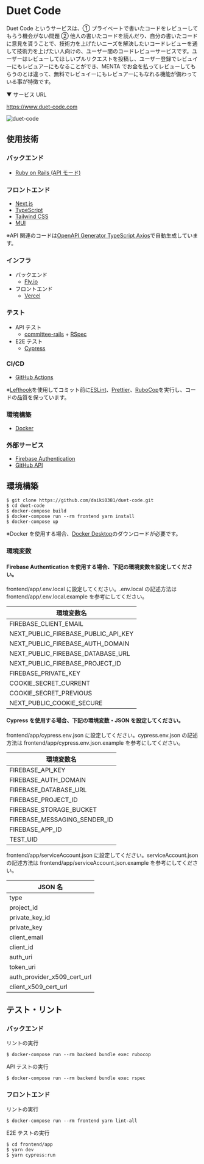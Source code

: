 # Duet Code

Duet Code というサービスは、① プライベートで書いたコードをレビューしてもらう機会がない問題 ② 他人の書いたコードを読んだり、自分の書いたコードに意見を貰うことで、技術力を上げたいニーズを解決したいコードレビューを通して技術力を上げたい人向けの、ユーザー間のコードレビューサービスです。ユーザーはレビューしてほしいプルリクエストを投稿し、ユーザー登録でレビュイーにもレビュアーにもなることができ、MENTA でお金を払ってレビューしてもらうのとは違って、無料でレビュイーにもレビュアーにもなれる機能が備わっている事が特徴です。

▼ サービス URL

https://www.duet-code.com

![duet-code](https://user-images.githubusercontent.com/98577773/208648086-e240b1db-e9f1-41da-8ec1-5930b2f1f7c6.png)

## 使用技術

### バックエンド

- [Ruby on Rails (API モード)](https://rubyonrails.org/)

### フロントエンド

- [Next.js](https://nextjs.org/)
- [TypeScript](https://www.typescriptlang.org/)
- [Tailwind CSS](https://tailwindcss.com/)
- [MUI](https://mui.com/)

※API 関連のコードは[OpenAPI Generator TypeScript Axios](https://openapi-generator.tech/)で自動生成しています。

### インフラ

- バックエンド
  - [Fly.io](https://fly.io/)
- フロントエンド
  - [Vercel](https://vercel.com/)

### テスト

- API テスト
  - [committee-rails](https://github.com/willnet/committee-rails) + [RSpec](https://github.com/rspec)
- E2E テスト
  - [Cypress](https://www.cypress.io/)

### CI/CD

- [GitHub Actions](https://docs.github.com/ja/actions)

※[Lefthook](https://github.com/evilmartians/lefthook)を使用してコミット前に[ESLint](https://eslint.org/)、[Prettier](https://prettier.io/)、[RuboCop](https://github.com/rubocop/rubocop)を実行し、コードの品質を保っています。

### 環境構築

- [Docker](https://www.docker.com/)

### 外部サービス

- [Firebase Authentication](https://firebase.google.com/docs/auth)
- [GitHub API](https://docs.github.com/ja/rest)

## 環境構築

```
$ git clone https://github.com/daiki0381/duet-code.git
$ cd duet-code
$ docker-compose build
$ docker-compose run --rm frontend yarn install
$ docker-compose up
```

※Docker を使用する場合、[Docker Desktop](https://www.docker.com/products/docker-desktop/)のダウンロードが必要です。

### 環境変数

#### Firebase Authentication を使用する場合、下記の環境変数を設定してください。

frontend/app/.env.local に設定してください。.env.local の記述方法は frontend/app/.env.local.example を参考にしてください。

| 環境変数名                          |
| ----------------------------------- |
| FIREBASE_CLIENT_EMAIL               |
| NEXT_PUBLIC_FIREBASE_PUBLIC_API_KEY |
| NEXT_PUBLIC_FIREBASE_AUTH_DOMAIN    |
| NEXT_PUBLIC_FIREBASE_DATABASE_URL   |
| NEXT_PUBLIC_FIREBASE_PROJECT_ID     |
| FIREBASE_PRIVATE_KEY                |
| COOKIE_SECRET_CURRENT               |
| COOKIE_SECRET_PREVIOUS              |
| NEXT_PUBLIC_COOKIE_SECURE           |

#### Cypress を使用する場合、下記の環境変数・JSON を設定してください。

frontend/app/cypress.env.json に設定してください。cypress.env.json の記述方法は frontend/app/cypress.env.json.example を参考にしてください。

| 環境変数名                   |
| ---------------------------- |
| FIREBASE_API_KEY             |
| FIREBASE_AUTH_DOMAIN         |
| FIREBASE_DATABASE_URL        |
| FIREBASE_PROJECT_ID          |
| FIREBASE_STORAGE_BUCKET      |
| FIREBASE_MESSAGING_SENDER_ID |
| FIREBASE_APP_ID              |
| TEST_UID                     |

frontend/app/serviceAccount.json に設定してください。serviceAccount.json の記述方法は frontend/app/serviceAccount.json.example を参考にしてください。

| JSON 名                     |
| --------------------------- |
| type                        |
| project_id                  |
| private_key_id              |
| private_key                 |
| client_email                |
| client_id                   |
| auth_uri                    |
| token_uri                   |
| auth_provider_x509_cert_url |
| client_x509_cert_url        |

## テスト・リント

### バックエンド

リントの実行

```
$ docker-compose run --rm backend bundle exec rubocop
```

API テストの実行

```
$ docker-compose run --rm backend bundle exec rspec
```

### フロントエンド

リントの実行

```
$ docker-compose run --rm frontend yarn lint-all
```

E2E テストの実行

```
$ cd frontend/app
$ yarn dev
$ yarn cypress:run
```
